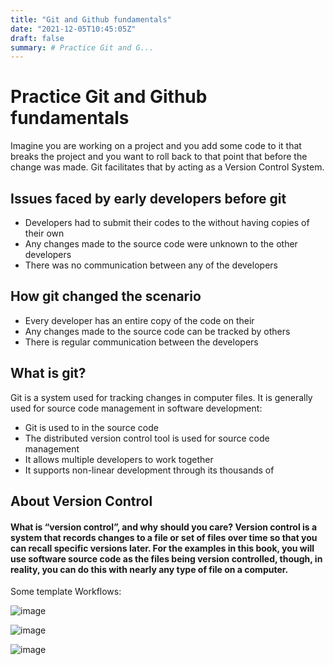 ```yaml
---
title: "Git and Github fundamentals"
date: "2021-12-05T10:45:05Z"
draft: false
summary: # Practice Git and G...
---
```


# Practice Git and Github fundamentals

Imagine you are working on a project and you add some code to it that breaks the project and you want to roll back to that point that before the change was made.
Git facilitates that by acting as a Version Control System.

## Issues faced by early developers before git

* Developers had to submit their codes to the  without having copies of their own
* Any changes made to the source code were unknown to the other developers
* There was no communication between any of the developers

## How git changed the scenario

* Every developer has an entire copy of the code on their 
* Any changes made to the source code can be tracked by others
* There is regular communication between the developers

## What is git?
 
Git is a  system used for tracking changes in computer files. It is generally used for source code management in software development:

* Git is used to  in the source code
* The distributed version control tool is used for source code management
* It allows multiple developers to work together
* It supports non-linear development through its thousands of 

## About Version Control
#### What is “version control”, and why should you care? Version control is a system that records changes to a file or set of files over time so that you can recall specific versions later. For the examples in this book, you will use software source code as the files being version controlled, though, in reality, you can do this with nearly any type of file on a computer.


Some template Workflows:

![image](https://user-images.githubusercontent.com/85233682/133416528-c5f50104-24ff-4849-8c71-44650bbf0444.png)

![image](https://user-images.githubusercontent.com/85233682/133416716-735156ea-c7e4-4bfe-b110-9bc782428f42.png)

![image](https://user-images.githubusercontent.com/85233682/133416765-5e33f9e0-d24f-4e29-8360-b5e17ab06dae.png)
